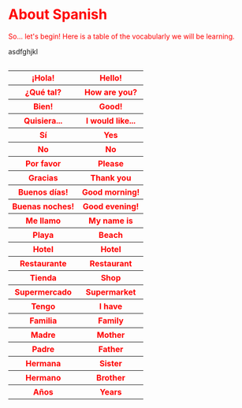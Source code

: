 
<p lang="ru">

<h1 style="color:red;"> About Spanish </h1>
<p>
<p style="color:red;"> So... let's begin! Here is a table of the vocabularly we will be learning.</p>

<table align="right" style="color:red;"> 
  <tr> 
    <th> ¡Hola! </th>
    <th> Hello! </th> 
  </tr> 
  <tr>
    <th> ¿Qué tal? </th>
    <th> How are you? </th> 
  </tr> 
  <tr> 
    <th> Bien! </th>
    <th> Good! </th>
  </tr> 
  <tr>  
    <th> Quisiera...</th> 
    <th> I would like... </th> 
    </tr> 
  <tr> 
    <th> Sí</th>
    <th> Yes </th>
  </tr>
   <tr> 
    <th> No</th>
    <th> No </th>
  </tr>
   <tr> 
    <th> Por favor</th>
    <th> Please </th>
  </tr>
   <tr> 
    <th> Gracias </th>
    <th> Thank you </th>
  </tr>
   <tr> 
    <th> Buenos días!</th>
    <th> Good morning! </th>
  </tr>
  <tr> 
    <th> Buenas noches!</th>
    <th> Good evening! </th>
  </tr>
  <tr> 
    <th> Me llamo</th>
    <th> My name is </th>
  </tr>
  <tr> 
    <th> Playa </th>
    <th> Beach </th>
  </tr>
  <tr> 
    <th> Hotel</th>
    <th> Hotel </th>
  </tr>
  <tr> 
    <th> Restaurante</th>
    <th> Restaurant </th>
  </tr>
    <tr> 
    <th> Tienda </th>
    <th> Shop </th>
  </tr>
    <tr> 
    <th> Supermercado </th>
    <th> Supermarket </th>
  </tr>
    <tr> 
    <th> Tengo </th>
    <th> I have </th>
  </tr>
    <tr> 
    <th> Familia </th>
    <th> Family </th>
  </tr>
    <tr> 
    <th> Madre </th>
    <th> Mother </th>
  </tr>
    <tr> 
    <th> Padre </th>
    <th> Father </th>
  </tr>
    <tr> 
    <th> Hermana </th>
    <th> Sister </th>
  </tr>
    <tr> 
    <th> Hermano </th>
    <th> Brother </th>
  </tr>
   <tr> 
    <th> Años </th>
    <th> Years </th>
  </tr>
   
  
  <p> asdfghjkl</p>
  
  
  
  
  
  
  
  
  
      
